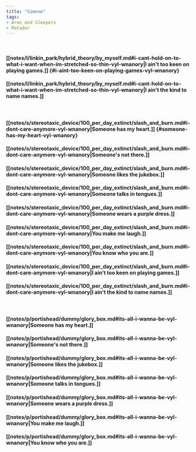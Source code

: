 ```yaml
---
title: "Simone"
tags:
- Arms and Sleepers
- Matador
---
```

&nbsp;
#### [[notes/l/linkin_park/hybrid_theory/by_myself.md#i-cant-hold-on-to-what-i-want-when-im-stretched-so-thin-vyl-wnanory|I ain't too keen on playing games.]] {#i-aint-too-keen-on-playing-games-vyl-wnanory}
#### [[notes/l/linkin_park/hybrid_theory/by_myself.md#i-cant-hold-on-to-what-i-want-when-im-stretched-so-thin-vyl-wnanory|I ain't the kind to name names.]]
&nbsp;
#### [[notes/s/stereotaxic_device/100_per_day_extinct/slash_and_burn.md#i-dont-care-anymore-vyl-wnanory|Someone has my heart.]] {#someone-has-my-heart-vyl-wnanory}
#### [[notes/s/stereotaxic_device/100_per_day_extinct/slash_and_burn.md#i-dont-care-anymore-vyl-wnanory|Someone's not there.]]
#### [[notes/s/stereotaxic_device/100_per_day_extinct/slash_and_burn.md#i-dont-care-anymore-vyl-wnanory|Someone likes the jukebox.]]
#### [[notes/s/stereotaxic_device/100_per_day_extinct/slash_and_burn.md#i-dont-care-anymore-vyl-wnanory|Someone talks in tongues.]]
#### [[notes/s/stereotaxic_device/100_per_day_extinct/slash_and_burn.md#i-dont-care-anymore-vyl-wnanory|Someone wears a purple dress.]]
#### [[notes/s/stereotaxic_device/100_per_day_extinct/slash_and_burn.md#i-dont-care-anymore-vyl-wnanory|You make me laugh.]]
#### [[notes/s/stereotaxic_device/100_per_day_extinct/slash_and_burn.md#i-dont-care-anymore-vyl-wnanory|You know who you are.]]
#### [[notes/s/stereotaxic_device/100_per_day_extinct/slash_and_burn.md#i-dont-care-anymore-vyl-wnanory|I ain't too keen on playing games.]]
#### [[notes/s/stereotaxic_device/100_per_day_extinct/slash_and_burn.md#i-dont-care-anymore-vyl-wnanory|I ain't the kind to name names.]]
&nbsp;
#### [[notes/p/portishead/dummy/glory_box.md#its-all-i-wanna-be-vyl-wnanory|Someone has my heart.]]
#### [[notes/p/portishead/dummy/glory_box.md#its-all-i-wanna-be-vyl-wnanory|Someone's not there.]]
#### [[notes/p/portishead/dummy/glory_box.md#its-all-i-wanna-be-vyl-wnanory|Someone likes the jukebox.]]
#### [[notes/p/portishead/dummy/glory_box.md#its-all-i-wanna-be-vyl-wnanory|Someone talks in tongues.]]
#### [[notes/p/portishead/dummy/glory_box.md#its-all-i-wanna-be-vyl-wnanory|Someone wears a purple dress.]]
#### [[notes/p/portishead/dummy/glory_box.md#its-all-i-wanna-be-vyl-wnanory|You make me laugh.]]
#### [[notes/p/portishead/dummy/glory_box.md#its-all-i-wanna-be-vyl-wnanory|You know who you are.]]
